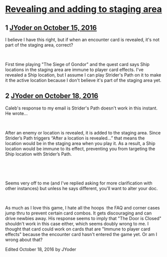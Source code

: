 # [Revealing and adding to staging area](https://community.fantasyflightgames.com/topic/232426-revealing-and-adding-to-staging-area/)

## 1 [JYoder on October 15, 2016](https://community.fantasyflightgames.com/topic/232426-revealing-and-adding-to-staging-area/?do=findComment&comment=2458200)

I believe I have this right, but if when an encounter card is revealed, it's not part of the staging area, correct?

 

First time playing "The Siege of Gondor" and the quest card says Ship locations in the staging area are immune to player card effects. I've revealed a Ship location, but I assume I can play Strider's Path on it to make it the active location because I don't believe it's part of the staging area yet.

## 2 [JYoder on October 18, 2016](https://community.fantasyflightgames.com/topic/232426-revealing-and-adding-to-staging-area/?do=findComment&comment=2462056)

Caleb's response to my email is Strider's Path doesn't work in this instant. He wrote...

 

After an enemy or location is revealed, it is added to the staging area. Since Strider’s Path triggers “After a location is revealed…” that means the location would be in the staging area when you play it. As a result, a Ship location would be immune to its effect, preventing you from targeting the Ship location with Strider’s Path.

 

 

Seems very off to me (and I've replied asking for more clarification with other instances) but unless he says different, you'll want to alter your doc.

 

As much as I love this game, I hate all the hoops  the FAQ and corner cases jump thru to prevent certain card combos. It gets discouraging and can drive newbies away. His response seems to imply that "The Door is Closed" shouldn't work in this case either, which seems doubly wrong to me. I thought that card could work on cards that are "Immune to player card effects" because the encounter card hasn't entered the game yet. Or am I wrong about that?

Edited October 18, 2016 by JYoder

